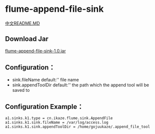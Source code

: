 flume-append-file-sink 
=========================

[中文README.MD](https://github.com/gojuukaze/flume-append-file-sink/blob/master/README.ZH.MD)

Download Jar
------------
[flume-append-file-sink-1.0.jar](https://github.com/gojuukaze/flume-append-file-sink/releases)


Configuration：
--------------
- sink.fileName	        default:''	file name
- sink.appendToolDir	default:''	the path which the append tool will be saved to

Configuration Example：
----------------------
```shell
a1.sinks.k1.type = cn.ikaze.flume.sink.AppendFile
a1.sinks.k1.sink.fileName = /var/log/access.log
a1.sinks.k1.sink.appendToolDir = /home/gojuukaze/.append_file_tool
```


